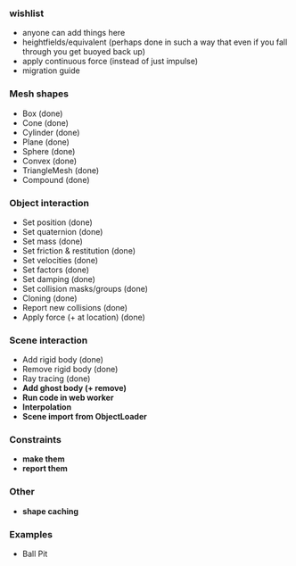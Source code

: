 ### wishlist
* anyone can add things here
* heightfields/equivalent (perhaps done in such a way that even if you fall through you get buoyed back up)
* apply continuous force (instead of just impulse)
* migration guide

### Mesh shapes
* Box (done)
* Cone (done)
* Cylinder (done)
* Plane (done)
* Sphere (done)
* Convex (done)
* TriangleMesh (done)
* Compound (done)

### Object interaction
* Set position (done)
* Set quaternion (done)
* Set mass (done)
* Set friction & restitution (done)
* Set velocities (done)
* Set factors (done)
* Set damping (done)
* Set collision masks/groups (done)
* Cloning (done)
* Report new collisions (done)
* Apply force (+ at location) (done)

### Scene interaction
* Add rigid body (done)
* Remove rigid body (done)
* Ray tracing (done)
* **Add ghost body (+ remove)**
* **Run code in web worker**
* **Interpolation**
* **Scene import from ObjectLoader**

### Constraints
* **make them**
* **report them**

### Other
* **shape caching**

### Examples
* Ball Pit